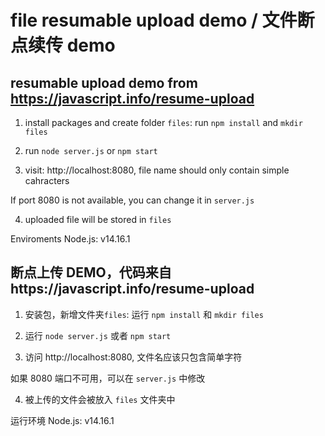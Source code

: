 # file resumable upload demo / 文件断点续传 demo

## resumable upload demo from https://javascript.info/resume-upload

1. install packages and create folder `files`: run `npm install` and `mkdir files`

2. run `node server.js` or `npm start`

3. visit: http://localhost:8080, file name should only contain simple cahracters

If port 8080 is not available, you can change it in `server.js`

4. uploaded file will be stored in `files`

Enviroments
Node.js: v14.16.1

## 断点上传 DEMO，代码来自https://javascript.info/resume-upload

1. 安装包，新增文件夹`files`: 运行 `npm install` 和 `mkdir files`

2. 运行 `node server.js` 或者 `npm start`

3. 访问 http://localhost:8080, 文件名应该只包含简单字符

如果 8080 端口不可用，可以在 `server.js` 中修改

4. 被上传的文件会被放入 `files` 文件夹中

运行环境
Node.js: v14.16.1

